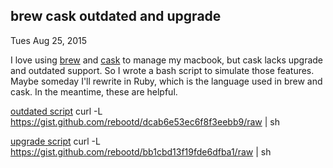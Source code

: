brew cask outdated and upgrade
------------------------------------------

Tues Aug 25, 2015

I love using [brew](http://brew.sh/) and [cask](http://caskroom.io/) to manage my macbook, but cask lacks 
upgrade and outdated support. So I wrote a bash script to simulate those features. Maybe someday I'll rewrite 
in Ruby, which is the language used in brew and cask. In the meantime, these are helpful.

[outdated script](https://gist.github.com/rebootd/dcab6e53ec6f8f3eebb9)
	curl -L https://gist.github.com/rebootd/dcab6e53ec6f8f3eebb9/raw | sh

[upgrade script](https://gist.github.com/rebootd/bb1cbd13f19fde6dfba1)
	curl -L https://gist.github.com/rebootd/bb1cbd13f19fde6dfba1/raw | sh
